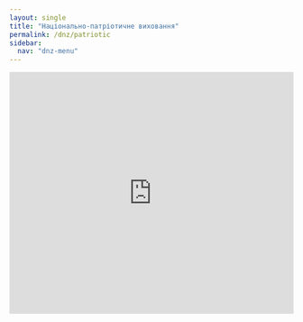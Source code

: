 ```yaml
---
layout: single
title: "Національно-патріотичне виховання"
permalink: /dnz/patriotic
sidebar:
  nav: "dnz-menu"
---
```


<div style="left: 0; width: 100%; height: 0; position: relative; padding-bottom: 85.0847%;"><iframe src="https://drive.google.com/file/d/1McQs2naBdNPmyRLLDYzTcIMKUIUj9rX_/preview" style="border: 0; top: 0; left: 0; width: 100%; height: 100%; position: absolute;" allowfullscreen></iframe></div>
